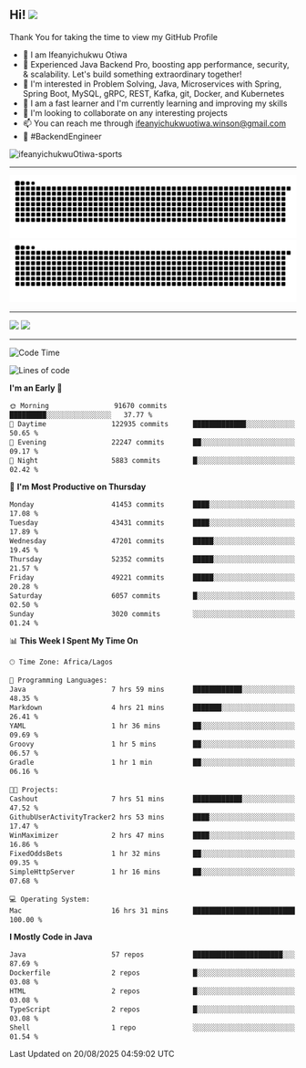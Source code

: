 <!-- BLOG-POST-LIST:START --><!-- BLOG-POST-LIST:END -->

## Hi! <img src="https://media.giphy.com/media/hvRJCLFzcasrR4ia7z/giphy.gif" width="4%"> 

Thank You for taking the time to view my GitHub Profile

- 👋 I am Ifeanyichukwu Otiwa
- 🚀 Experienced Java Backend Pro, boosting app performance, security, & scalability. Let's build something extraordinary together!
- 👀 I'm interested in Problem Solving, Java, Microservices with Spring, Spring Boot, MySQL, gRPC, REST, Kafka, git, Docker, and Kubernetes
- 🌱 I am a fast learner and I'm currently learning and improving my skills
- 💞️ I'm looking to collaborate on any interesting projects
- 📫 You can reach me through ifeanyichukwuotiwa.winson@gmail.com
- 🚀 #BackendEngineer

<p align="left" marginTop="10px"> <img src="https://komarev.com/ghpvc/?username=ifeanyichukwuOtiwa-sports&label=Profile%20views&color=0e75b6&style=for-the-badge" alt="ifeanyichukwuOtiwa-sports" /> </p>

***

<!--🐍📈SNAKEGRAPH / 🌐WEBSITE: https://github.com/Platane/snk -->
![github contribution grid snake animation](https://raw.githubusercontent.com/ifeanyichukwuOtiwa-sports/ifeanyichukwuOtiwa-sports/output/github-contribution-grid-snake-dark.svg#gh-dark-mode-only)![github contribution grid snake animation](https://raw.githubusercontent.com/ifeanyichukwuOtiwa-sports/ifeanyichukwuOtiwa-sports/output/github-contribution-grid-snake.svg#gh-light-mode-only)

***

<p float="left">
  <img float="left" src="https://github-readme-stats.vercel.app/api?username=ifeanyichukwuOtiwa-sports&count_private=true&include_all_commits=true&theme=react&show_icons=true" />
  <img float="right" src="https://github-readme-stats.vercel.app/api/top-langs/?username=ifeanyichukwuOtiwa-sports&layout=compact&show_icons=true&theme=react" /> 
</p>

***



<!--START_SECTION:waka-->
![Code Time](http://img.shields.io/badge/Code%20Time-4%2C108%20hrs%2030%20mins-blue)

![Lines of code](https://img.shields.io/badge/From%20Hello%20World%20I%27ve%20Written-65.4%20million%20lines%20of%20code-blue)

**I'm an Early 🐤** 

```text
🌞 Morning                91670 commits       █████████░░░░░░░░░░░░░░░░   37.77 % 
🌆 Daytime                122935 commits      █████████████░░░░░░░░░░░░   50.65 % 
🌃 Evening                22247 commits       ██░░░░░░░░░░░░░░░░░░░░░░░   09.17 % 
🌙 Night                  5883 commits        █░░░░░░░░░░░░░░░░░░░░░░░░   02.42 % 
```
📅 **I'm Most Productive on Thursday** 

```text
Monday                   41453 commits       ████░░░░░░░░░░░░░░░░░░░░░   17.08 % 
Tuesday                  43431 commits       ████░░░░░░░░░░░░░░░░░░░░░   17.89 % 
Wednesday                47201 commits       █████░░░░░░░░░░░░░░░░░░░░   19.45 % 
Thursday                 52352 commits       █████░░░░░░░░░░░░░░░░░░░░   21.57 % 
Friday                   49221 commits       █████░░░░░░░░░░░░░░░░░░░░   20.28 % 
Saturday                 6057 commits        █░░░░░░░░░░░░░░░░░░░░░░░░   02.50 % 
Sunday                   3020 commits        ░░░░░░░░░░░░░░░░░░░░░░░░░   01.24 % 
```


📊 **This Week I Spent My Time On** 

```text
🕑︎ Time Zone: Africa/Lagos

💬 Programming Languages: 
Java                     7 hrs 59 mins       ████████████░░░░░░░░░░░░░   48.35 % 
Markdown                 4 hrs 21 mins       ███████░░░░░░░░░░░░░░░░░░   26.41 % 
YAML                     1 hr 36 mins        ██░░░░░░░░░░░░░░░░░░░░░░░   09.69 % 
Groovy                   1 hr 5 mins         ██░░░░░░░░░░░░░░░░░░░░░░░   06.57 % 
Gradle                   1 hr 1 min          ██░░░░░░░░░░░░░░░░░░░░░░░   06.16 % 

🐱‍💻 Projects: 
Cashout                  7 hrs 51 mins       ████████████░░░░░░░░░░░░░   47.52 % 
GithubUserActivityTracker2 hrs 53 mins       ████░░░░░░░░░░░░░░░░░░░░░   17.47 % 
WinMaximizer             2 hrs 47 mins       ████░░░░░░░░░░░░░░░░░░░░░   16.86 % 
FixedOddsBets            1 hr 32 mins        ██░░░░░░░░░░░░░░░░░░░░░░░   09.35 % 
SimpleHttpServer         1 hr 16 mins        ██░░░░░░░░░░░░░░░░░░░░░░░   07.68 % 

💻 Operating System: 
Mac                      16 hrs 31 mins      █████████████████████████   100.00 % 
```

**I Mostly Code in Java** 

```text
Java                     57 repos            ██████████████████████░░░   87.69 % 
Dockerfile               2 repos             █░░░░░░░░░░░░░░░░░░░░░░░░   03.08 % 
HTML                     2 repos             █░░░░░░░░░░░░░░░░░░░░░░░░   03.08 % 
TypeScript               2 repos             █░░░░░░░░░░░░░░░░░░░░░░░░   03.08 % 
Shell                    1 repo              ░░░░░░░░░░░░░░░░░░░░░░░░░   01.54 % 
```




 Last Updated on 20/08/2025 04:59:02 UTC
<!--END_SECTION:waka-->

<!--
<p align="center">
![trophy](https://github-profile-trophy.vercel.app/?username=ifeanyichukwuOtiwa-sports&theme=onedark) (https://github.com/ryo-ma/github-profile-trophy)
</p>
-->

<!---
ifeanyi-otiwa/ifeanyi-otiwa is a ✨ special ✨ repository because its `README.md` (this file) appears on your GitHub profile.
You can click the Preview link to take a look at your changes.
--->
